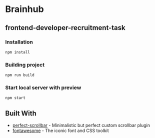 # Brainhub

## frontend-developer-recruitment-task


### Installation


```
npm install
```

### Building project

```
npm run build
```

### Start local server with preview
```
npm start
```

## Built With

* [perfect-scrollbar](https://github.com/noraesae/perfect-scrollbar) - Minimalistic but perfect custom scrollbar plugin
* [fontawesome](http://fontawesome.io/) - The iconic font and CSS toolkit
